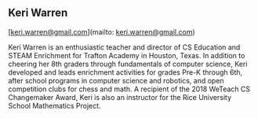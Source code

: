## Keri Warren

[keri.warren@gmail.com](mailto: keri.warren@gmail.com)

Keri Warren is an enthusiastic teacher and director of CS Education and STEAM Enrichment for Trafton Academy in Houston, Texas.  In addition to cheering her 8th graders through fundamentals of computer science, Keri developed and leads enrichment activities for grades Pre-K through 6th, after school programs in computer science and robotics, and open competition clubs for chess and math. A recipient of the 2018 WeTeach CS Changemaker Award, Keri is also an instructor for the Rice University School Mathematics Project.
